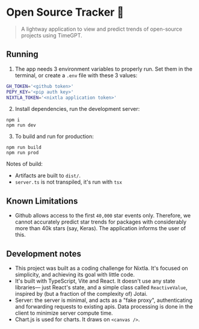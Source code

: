 # Open Source Tracker 🚀

> A lightway application to view and predict trends of open-source projects using TimeGPT.

## Running

1. The app needs 3 environment variables to properly run. Set them in the terminal, or create a `.env` file with these 3 values:

```sh
GH_TOKEN='<github token>'
PEPY_KEY='<pip auth key>'
NIXTLA_TOKEN='<nixtla application token>'
```

2. Install dependencies, run the development server:

```
npm i
npm run dev
```

3. To build and run for production:

```
npm run build
npm run prod
```

Notes of build:

- Artifacts are built to `dist/`.
- `server.ts` is not transpiled, it's run with `tsx`

## Known Limitations

- Github allows access to the first `40,000` star events only. Therefore, we cannot accurately predict star trends for packages with considerably more than 40k stars (say, Keras). The application informs the user of this.

## Development notes

- This project was built as a coding challenge for Nixtla. It's focused on simplicity, and achieving its goal with little code.
- It's built with TypeScript, Vite and React. It doesn't use any state libraries— just React's state, and a simple class called `ReactiveValue`, inspired by (but a fraction of the complexity of) Jotai.
- Server: the server is minimal, and acts as a "fake proxy", authenticating and forwarding requests to existing apis. Data processing is done in the client to minimize server compute time.
- Chart.js is used for charts. It draws on `<canvas />`.
